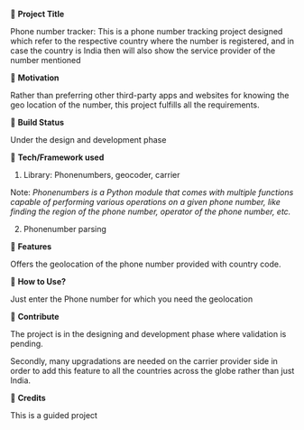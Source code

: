 🔰 **Project Title**

Phone number tracker: This is a phone number tracking project designed which refer to the respective country where the number is registered, and in case the country is India then will also show the service provider of the number mentioned


🔰 **Motivation**

Rather than preferring other third-party apps and websites for knowing the geo location of the number, this project fulfills all the requirements.

🔰 **Build Status**

Under the design and development phase 

🔰 **Tech/Framework used**

1) Library: Phonenumbers, geocoder, carrier

Note: *Phonenumbers is a Python module that comes with multiple functions capable of performing various operations on a given phone number, like finding the region of the phone number, operator of the phone number, etc.*

2) Phonenumber parsing 

🔰 **Features**

Offers the geolocation of the phone number provided with country code.

🔰 **How to Use?**

Just enter the Phone number for which you need the geolocation

🔰 **Contribute**

The project is in the designing and development phase where validation is pending.

Secondly, many upgradations are needed on the carrier provider side in order to add this feature to all the countries across the globe rather than just India.

🔰 **Credits**

This is a guided project